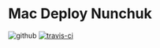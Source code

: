 # Mac Deploy Nunchuk

![github](https://github.com/dilatebrave/macdeploynunchuk/workflows/mac/badge.svg) [![travis-ci](https://travis-ci.com/dilatebrave/macdeploynunchuk.svg?branch=main)](https://travis-ci.com/dilatebrave/macdeploynunchuk)
